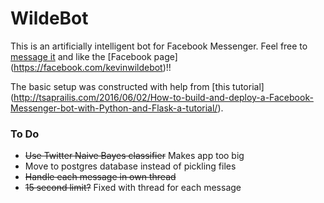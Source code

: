 # WildeBot

This is an artificially intelligent bot for Facebook Messenger. Feel free to
[message it](https://m.me/kevinwildebot) and like the [Facebook page]
(https://facebook.com/kevinwildebot)!!

The basic setup was constructed with help from [this tutorial]
(http://tsaprailis.com/2016/06/02/How-to-build-and-deploy-a-Facebook-Messenger-bot-with-Python-and-Flask-a-tutorial/).

### To Do
* ~~Use Twitter Naive Bayes classifier~~ Makes app too big
* Move to postgres database instead of pickling files
* ~~Handle each message in own thread~~
* ~~15 second limit?~~ Fixed with thread for each message
